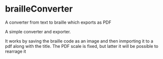 # brailleConverter
A converter from text to braille which exports as PDF 

A simple converter and exporter.

It works by saving the braille code as an image and then inmporting it to a pdf along with the title.
The PDF scale is fixed, but latter it will be possible to rearrage it
